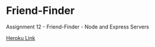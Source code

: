 # Friend-Finder

Assignment 12 - Friend-Finder - Node and Express Servers

<a href="https://friend-finder-ap.herokuapp.com/" target="_blank">Heroku Link</a>